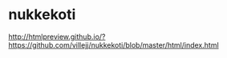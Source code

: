 # nukkekoti

http://htmlpreview.github.io/?https://github.com/villejj/nukkekoti/blob/master/html/index.html
